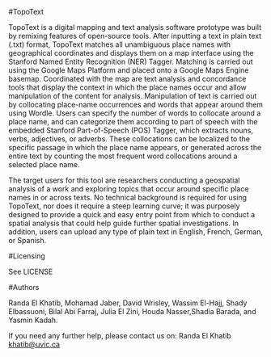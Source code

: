 #TopoText 

TopoText is a digital mapping and text analysis software prototype was built by remixing features of open-source tools. After inputting a text in plain text (.txt) format, TopoText matches all unambiguous place names with geographical coordinates and displays them on a map interface using the Stanford Named Entity Recognition (NER) Tagger. Matching is carried out using the Google Maps Platform and placed onto a Google Maps Engine basemap. Coordinated with the map are text analysis and concordance tools that display the context in which the place names occur and allow manipulation of the content for analysis. Manipulation of text is carried out by collocating place-name occurrences and words that appear around them using Wordle. Users can specify the number of words to collocate around a place name, and can categorize them according to part of speech with the embedded Stanford Part-of-Speech (POS) Tagger, which extracts nouns, verbs, adjectives, or adverbs. These collocations can be localized to the specific passage in which the place name appears, or generated across the entire text by counting the most frequent word collocations around a selected place name.

The target users for this tool are researchers conducting a geospatial analysis of a work and exploring topics that occur around specific place names in or across texts. No technical background is required for using TopoText, nor does it require a steep learning curve; it was purposely designed to provide a quick and easy entry point from which to conduct a spatial analysis that could help guide further spatial investigations. In addition, users can upload any type of plain text in English, French, German, or Spanish.

#Licensing

See LICENSE

#Authors

Randa El Khatib, Mohamad Jaber, David Wrisley, Wassim El-Hajj, Shady Elbassuoni, Bilal Abi Farraj, Julia El Zini, Houda Nasser,Shadia Barada, and Yasmin Kadah. 

If you need any further help, please contact us on:
Randa El Khatib <khatib@uvic.ca>


 
